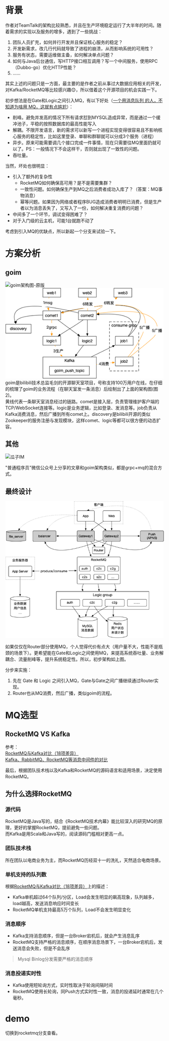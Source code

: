 # 背景
作者对TeamTalk的架构比较熟悉，并且在生产环境稳定运行了大半年的时间。随着需求的实现以及服务的增多，遇到了一些挑战：
1. 团队人员扩充，如何并行开发并且保证核心服务的稳定？
2. 开发新需求，改几行代码就导致了进程的崩溃，从而影响系统的可用性？
3. 服务有状态，需要运维做主备，如何解决单点问题？
4. 如何与Java后台通信，写HTTP接口相互调用？写一个中间服务，使用RPC（Dubbo-go）优化HTTP性能？
4. ……

其实上述的问题只是一方面，最主要的是作者之前从事过大数据应用相关的开发，对Kafka/RocketMQ等比较感兴趣😊，所以借着这个开源项目的机会实践一下。  

初步想法是在Gate和Logic之间引入MQ，有以下好处（[一个用消息队列 的人，不知道为啥用 MQ，这就有点尴尬](https://www.cnblogs.com/williamjie/p/9481780.html)）：
- 削峰。避免并发高的情况下所有请求怼到MYSQL造成异常，而是通过一个缓冲池子，平稳的按照数据库的最高性能写入
- 解耦。不限开发语言，新的需求可以新写一个进程实现变得很容易且不影响核心服务的稳定性，比如这里登录、单聊和群聊就可以分成3个服务（进程）
- 异步。原来可能需要调几个接口完成一件事情，现在只需要往MQ里面扔就可以了。PS：一般情况下不会这样干，否则就出现了一致性的问题。
- 吞吐量。

当然，坏处也很明显：
- 引入了额外的复杂性
    - RocketMQ如何确保高可用？是不是需要集群？
    - 一致性问题。如何确保生产到MQ之后消费者成功入库了？（答案：MQ事物消息）
    - 幂等问题。如果因为网络或者程序BUG造成消费者明明已消费，但是生产者以为消息丢失了，又写入了一份，如何解决重复消费的问题？
- 中间多了一个环节，调试变得困难了？
- 对于入门级的云主机，可能1台就跑不动了

考虑到引入MQ的优缺点，所以新起一个分支来试验一下。

# 方案分析
## goim
![goim架构图-原版](https://github.com/xmcy0011/goim/blob/master/docs/arch.png)    
![goim架构图](../images/architecture-goim.png)  
goim是bilibili技术总监毛剑的开源聊天室项目，号称支持100万用户在线，在仔细的梳理了goim的业务流程（在聊天室发一条消息）后绘制出了上面的架构图(图2)。    
黄线代表一条聊天室消息经过的链路。comet是接入层，负责管理维护客户端的TCP/WebSocket连接等。logic是业务逻辑，比如登录、发消息等。job负责从Kafka消费消息，然后广播到所有comet上。discovery是bilibili开源的类似Zookeeper的服务注册与发现模块，这样comet、logic等都可以很方便的动态扩容。  

## 其他
![瓜子IM](https://mmbiz.qpic.cn/mmbiz_png/bwicjdKXbf3oyBmhMK9ArQbI0QRlD134UiaeQU0JRhD518aYnKTDhS2Q2icIjjIpkJrksIWqYGgibvyLhNDFdoTUKw/640?wx_fmt=png&wxfrom=5&wx_lazy=1&wx_co=1)  

"普通程序员"微信公众号上分享的文章和goim架构类似，都是grpc+mq的混合方式。

## 最终设计

![coffeechat模块架构](../images/structure-v2.png)  

如果仅仅在Router部分使用MQ，个人觉得代价有点大（用户量不大，性能不是瓶颈的场景下）。更希望能在Gate和Logic之间使用MQ，来提高系统吞吐量、业务解耦合、流量削峰等，提升系统稳定性。所以，初步架构如上图。

分步来实施：
1. 先在 Gate 和 Logic 之间引入MQ，Gate与Gate之间广播继续通过Router实现。
2. Router也从MQ消费，然后广播，类似goim的流程。

# MQ选型
## RocketMQ VS Kafka

参考：  
[RocketMQ与Kafka对比（18项差异）](https://blog.csdn.net/damacheng/article/details/42846549)  
[Kafka、RabbitMQ、RocketMQ等消息中间件的对比](https://blog.csdn.net/belvine/article/details/80842240)  

最后，根据团队技术栈以及Kafka和RocketMQ的源码语言和适用场景，决定使用RocketMQ。

## 为什么选择RocketMQ
### 源代码
RocketMQ是Java写的，结合《RocketMQ技术内幕》能比较深入的研究MQ的原理，更好的掌握RocketMQ，提前避免一些问题。  
而Kafka是用Scala和Java写的，阅读源码门槛相对更高一点。

### 团队技术栈
所在团队以电商业务为主，而RocketMQ历经双十一的洗礼，天然适合电商场景。

### 单机支持的队列数
根据[RocketMQ与Kafka对比（18项差异）](https://blog.csdn.net/damacheng/article/details/42846549)上的描述：
- Kafka单机超过64个队列/分区，Load会发生明显的飙高现象，队列越多，load越高，发送消息响应时间变长
- RocketMQ单机支持最高5万个队列，Load不会发生明显变化

### 消息顺序
- Kafka支持消息顺序，但是一台Broker宕机后，就会产生消息乱序
- RocketMQ支持严格的消息顺序，在顺序消息场景下，一台Broker宕机后，发送消息会失败，但是不会乱序

> Mysql Binlog分发需要严格的消息顺序

### 消息投递实时性
- Kafka使用短轮询方式，实时性取决于轮询间隔时间
- RocketMQ使用长轮询，同Push方式实时性一致，消息的投递延时通常在几个毫秒。

# demo

切换到rocketmq分支查看。